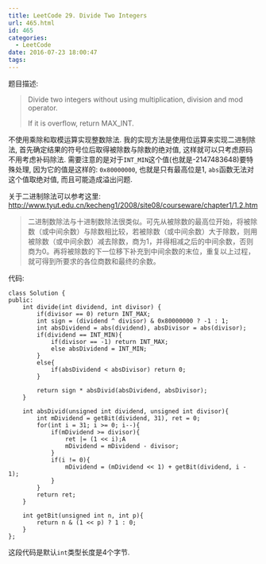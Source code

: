 ```yaml
---
title: LeetCode 29. Divide Two Integers
url: 465.html
id: 465
categories:
  - LeetCode
date: 2016-07-23 18:00:47
tags:
---
```

题目描述:

> Divide two integers without using multiplication, division and mod operator.
> 
> If it is overflow, return MAX_INT.

不使用乘除和取模运算实现整数除法. 我的实现方法是使用位运算来实现二进制除法, 首先确定结果的符号位后取得被除数与除数的绝对值, 这样就可以只考虑原码不用考虑补码除法. 需要注意的是对于`INT_MIN`这个值(也就是-2147483648)要特殊处理, 因为它的值是这样的: `0x80000000`, 也就是只有最高位是1, `abs`函数无法对这个值取绝对值, 而且可能造成溢出问题.

关于二进制除法可以参考这里: <http://www.tyut.edu.cn/kecheng1/2008/site08/courseware/chapter1/1.2.htm>

> 二进制数除法与十进制数除法很类似。可先从被除数的最高位开始，将被除数（或中间余数）与除数相比较，若被除数（或中间余数）大于除数，则用被除数（或中间余数）减去除数，商为1，并得相减之后的中间余数，否则商为0。再将被除数的下一位移下补充到中间余数的末位，重复以上过程，就可得到所要求的各位商数和最终的余数。

代码:

    class Solution {
    public:
        int divide(int dividend, int divisor) {
            if(divisor == 0) return INT_MAX;
            int sign = (dividend ^ divisor) & 0x80000000 ? -1 : 1;
            int absDividend = abs(dividend), absDivisor = abs(divisor);
            if(dividend == INT_MIN){
                if(divisor == -1) return INT_MAX;
                else absDividend = INT_MIN;
            }
            else{
                if(absDividend < absDivisor) return 0;
            }
            
            return sign * absDivid(absDividend, absDivisor);
        }
        
        int absDivid(unsigned int dividend, unsigned int divisor){
            int mDividend = getBit(dividend, 31), ret = 0;
            for(int i = 31; i >= 0; i--){
                if(mDividend >= divisor){
                    ret |= (1 << i);A
                    mDividend = mDividend - divisor;
                }
                if(i != 0){
                    mDividend = (mDividend << 1) + getBit(dividend, i - 1);
                }
            }
            return ret;
        }
        
        int getBit(unsigned int n, int p){
            return n & (1 << p) ? 1 : 0;
        }
    };

这段代码是默认`int`类型长度是4个字节.